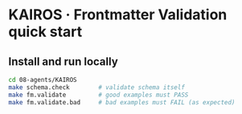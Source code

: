 # KAIROS · Frontmatter Validation quick start

## Install and run locally
```bash
cd 08-agents/KAIROS
make schema.check        # validate schema itself
make fm.validate         # good examples must PASS
make fm.validate.bad     # bad examples must FAIL (as expected)
```
